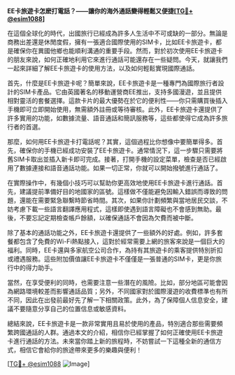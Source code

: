 **EE卡旅遊卡怎麽打電話？——讓你的海外通話變得輕鬆又便捷[[TG💪+ @esim1088](https://t.me/s/esim1088)]**

在這個全球化的時代，出國旅行已經成為許多人生活中不可或缺的一部分。無論是商務出差還是休閒度假，擁有一張適合國際使用的SIM卡，比如EE卡旅遊卡，都是確保你在異國他鄉也能順利溝通的重要手段。然而，對於初次使用EE卡旅遊卡的朋友來說，如何正確地利用它來進行通話可能還存在一些疑問。今天，就讓我們一起來詳細了解EE卡旅遊卡的使用方法，以及如何輕鬆實現國際通話。

首先，什麼是EE卡旅遊卡呢？簡單來說，EE卡旅遊卡是一種專門為國際旅行者設計的SIM卡產品。它由英國著名的移動運營商EE推出，支持多國漫遊，並且提供相對靈活的套餐選擇。這款卡片的最大優勢在於它的便利性——你只需購買後插入手機即可立即開始使用，無需額外註冊或等待審核。此外，EE卡旅遊卡還提供了許多實用的功能，如數據流量、語音通話和簡訊服務等，這些都使得它成為許多旅行者的首選。

那麼，如何用EE卡旅遊卡打電話呢？其實，這個過程比你想像中要簡單得多。首先，確保你的手機已經成功安裝了EE卡旅遊卡。通常情況下，這一步驟只需要將舊SIM卡取出並插入新卡即可完成。接著，打開手機的設定菜單，檢查是否已經啟用了數據連接和語音通話功能。如果一切正常，你就可以開始撥號進行通話了。

在實際操作中，有幾個小技巧可以幫助你更高效地使用EE卡旅遊卡進行通話。首先，建議提前準備好目的地國家的區號。這樣做不僅能避免因輸入錯誤而導致的問題，還能在需要緊急聯繫時節省時間。其次，如果你計劃頻繁與當地居民交談，不妨考慮下載一些語言翻譯應用程式，這樣即使遇到語言障礙也不會感到無助。最後，不要忘記定期檢查帳戶餘額，以確保通話不會因為欠費而被中斷。

除了基本的通話功能之外，EE卡旅遊卡還提供了一些額外的好處。例如，許多套餐都包含了免費的Wi-Fi熱點接入，這對於經常需要上網的旅客來說是一個巨大的福利。同時，EE卡還與多家航空公司合作，為持有其旅遊卡的乘客提供特別折扣或禮遇服務。這些附加價值讓EE卡旅遊卡不僅僅是一張普通的SIM卡，更是你旅行中的得力助手。

當然，在享受便利的同時，也需要注意一些潛在的風險。比如，部分地區可能會因為網路環境較差而影響通話品質；另外，不同國家對於國際漫遊的收費標準也有所不同，因此在出發前最好先了解一下相關政策。此外，為了保障個人信息安全，建議不要隨意分享自己的位置信息或敏感資料。

總結來說，EE卡旅遊卡是一款非常實用且易於使用的產品，特別適合那些需要頻繁跨國通話的人群。通過本文的介紹，相信你已經掌握了如何正確使用EE卡旅遊卡進行通話的方法。未來當你踏上新的旅程時，不妨嘗試一下這種全新的通信方式，相信它會給你的旅途帶來更多的樂趣與便利！

[[TG💪+ @esim1088](https://t.me/s/esim1088) ![Image](https://i.postimg.cc/4NQfJmqS/Snipaste-2025-05-13-00-14-12.png)]